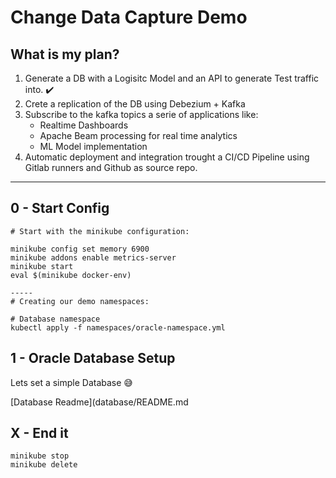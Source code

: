 # Change Data Capture Demo

## What is my plan? 

1) Generate a DB with a Logisitc Model and an API to generate Test traffic into. :heavy_check_mark:
2) Crete a replication of the DB  using Debezium + Kafka
3) Subscribe to the kafka topics a serie of applications like: 
    * Realtime Dashboards
    * Apache Beam processing for real time analytics
    * ML Model implementation
4) Automatic deployment and integration trought a CI/CD Pipeline using Gitlab runners and Github as source repo.


---

## 0 - Start Config

```
# Start with the minikube configuration:

minikube config set memory 6900
minikube addons enable metrics-server
minikube start
eval $(minikube docker-env)

-----
# Creating our demo namespaces:

# Database namespace
kubectl apply -f namespaces/oracle-namespace.yml

```


## 1 - Oracle Database Setup

Lets set a simple Database :sweat_smile:

[Database Readme](database/README.md


## X - End it

```
minikube stop
minikube delete
```
